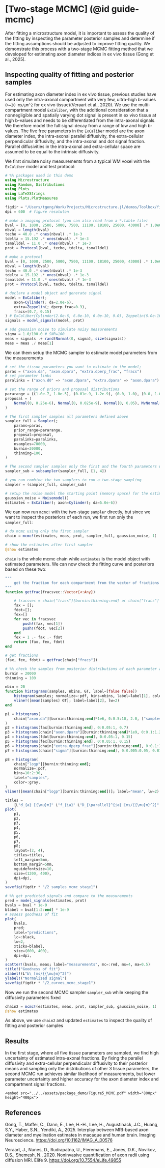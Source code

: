 # [Two-stage MCMC] (@id guide-mcmc)

After fitting a microstructure model, it is important to assess the quality of the fitting by inspecting the parameter posterior samples and determine if the fitting assumptions should be adjusted to improve fitting quality. We demonstrate this process with a two-stage MCMC fitting method that we developed for estimating axon diameter indices in ex vivo tissue (Gong et al., 2025).  

## Inspecting quality of fitting and posterior samples
For estimating axon diameter index in ex vivo tissue, previous studies have used only the intra-axonal compartment with very few, ultra-high b-values (``>=20 ms/𝜇m^2`` for ex vivo tissue)(Veraart et al., 2020). We use the multi-compartment model `ExCaliber`, with the additional consideration that a nonnegligible and spatially varying dot signal is present in ex vivo tissue at high b-values and needs to be differentiated from the intra-axonal signals. We therefore model the full signal decay from a range of low and high b-values. The five free parameters in the `ExCaliber` model are the axon diameter index, the intra-axonal parallel diffusivity, the extra-cellular perpendicular diffusivity, and the intra-axonal and dot signal fraction. Parallel diffusivities in the intra-axonal and extra-cellular space are assumed to be equal to the intrinsic diffusivity. 

We first simulate noisy measurements from a typical WM voxel with the `ExCaliber` model and test protocol:
```julia
# %% packages used in this demo
using Microstructure
using Random, Distributions
using Plots
using LaTeXStrings
using Plots.PlotMeasures

figdir = "/Users/tgong/Work/Projects/Microstructure.jl/demos/Toolbox/figures/"
dpi = 600  # figure resoluton

# make a imaging protocol (you can also read from a *.table file)
bval = [0, 1000, 2500, 5000, 7500, 11100, 18100, 25000, 43000] .* 1.0e6
nbval = length(bval)
techo = 40.0 .* ones(nbval) .* 1e-3
tdelta = 15.192 .* ones(nbval) .* 1e-3
tsmalldel = 11.0 .* ones(nbval) .* 1e-3
prot = Protocol(bval, techo, tdelta, tsmalldel)

# make a protocol 
bval = [0, 1000, 2500, 5000, 7500, 11100, 18100, 25000, 43000] .* 1.0e6
nbval = length(bval)
techo = 40.0 .* ones(nbval) .* 1e-3
tdelta = 15.192 .* ones(nbval) .* 1e-3
tsmalldel = 11.0 .* ones(nbval) .* 1e-3
prot = Protocol(bval, techo, tdelta, tsmalldel)

# declare a model object and generate signal 
model = ExCaliber(;
    axon=Cylinder(; da=2.0e-6), 
    extra=Zeppelin(; dperp_frac=0.3), 
    fracs=[0.7, 0.15]
) # ExCaliber(Cylinder(2.0e-6, 6.0e-10, 6.0e-10, 0.0), Zeppelin(6.0e-10, 0.3, 0.0), Iso(0.0, 0.0), [0.7, 0.15])
signals = model_signals(model, prot)

# add gaussian noise to simulate noisy measurements
sigma = 1.0/100.0 # SNR=100 
meas = signals .+ rand(Normal(0, sigma), size(signals))
meas = meas ./ meas[1]
```

We can them setup the MCMC sampler to estimate model parameters from the measurements

```julia
# set the tissue parameters you want to estimate in the model; 
paras = ("axon.da", "axon.dpara", "extra.dperp_frac", "fracs")
# set parameter links
paralinks = ("axon.d0" => "axon.dpara", "extra.dpara" => "axon.dpara")

# set the range of priors and proposal distributions
pararange = ((1.0e-7, 1.0e-5), (0.01e-9, 1.2e-9), (0.0, 1.0), (0.0, 1.0))
proposal = (
    Normal(0, 0.25e-6), Normal(0, 0.025e-9), Normal(0, 0.05), MvNormal([0.0025 0; 0 0.0001])
)

# The first sampler samples all parameters defined above
sampler_full = Sampler(;
    params=paras,
    prior_range=pararange,
    proposal=proposal,
    paralinks=paralinks,
    nsamples=70000,
    burnin=20000,
    thinning=100,
)

# The second sampler samples only the first and the fourth parameters while other settings are kept the same as the first sampler
sampler_sub = subsampler(sampler_full, [1, 4])

# you can combine the two samplers to run a two-stage sampling
sampler = (sampler_full, sampler_sub)

# setup the noise model the starting point (memory space) for the estimates
gaussian_noise = Noisemodel()
estimates = ExCaliber(; axon=Cylinder(; da=5.0e-6))
```

We can now run `mcmc!` with the two-stage `sampler` directly, but since we want to inspect the posteriors of each run,
we first run only the `sampler_full`:

```julia
# do mcmc using only the first sampler
chain = mcmc!(estimates, meas, prot, sampler_full, gaussian_noise, 1)

# show the estimates after first sampler 
@show estimates
```

`chain` is the whole mcmc chain while `estimates` is the model object with estimated parameters. We can now check the fitting curve and posteriors based on these two:

```julia
"""
    get the fraction for each compartment from the vector of fractions
"""
function getfrac(fracsvec::Vector{<:Any})

    # fracsvec = chain["fracs"][burnin:thinning:end] or chain["fracs"]
    fax = [];
    fdot=[];
    fex=[]
    for vec in fracsvec
        push!(fax, vec[1])
        push!(fdot, vec[2])
    end
    fex = 1 .- fax .- fdot
    return (fax, fex, fdot)
end

# get fractions
(fax, fex, fdot) = getfrac(chain["fracs"])

# %% check the samples from posterior distributions of each parameter and show the estimates as means from the posterior distributions
burnin = 20000
thinning = 100

nbin = 20
function histograms(samples, nbins, GT, label=[false false])
    histogram(samples; normalize=:pdf, bins=nbins, label=label[1], color=:gray)
    vline!([mean(samples) GT]; label=label[2], lw=2)
end

p1 = histograms(
    chain["axon.da"][burnin:thinning:end]*1e6, 0:0.5:10, 2.0, ["samples", ["mean" "GT"]]
)
p2 = histograms(fax[burnin:thinning:end], 0:0.05:1, 0.7)
p3 = histograms(chain["axon.dpara"][burnin:thinning:end]*1e9, 0:0.1:1.2, 0.6)
p4 = histograms(fdot[burnin:thinning:end], 0:0.05:1, 0.15)
p5 = histograms(fex[burnin:thinning:end], 0:0.05:1, 0.15)
p6 = histograms(chain["extra.dperp_frac"][burnin:thinning:end], 0:0.1:1, 0.3)
p7 = histograms(chain["sigma"][burnin:thinning:end], 0:0.005:0.05, 0.01)

p8 = histogram(
    chain["logp"][burnin:thinning:end];
    normalize=:pdf,
    bins=10:2:30,
    label="samples",
    color=:gray,
)
vline!([mean(chain["logp"][burnin:thinning:end])]; label="mean", lw=2)

titles =
    [L"d_{a} [{\mu}m]" L"f_{ia}" L"D_{\parallel}^{ia} [ms/{{\mu}m}^2]" L"f_{dot}" L"f_{ec}" L"D_{\perp}^{ec} to D_{\parallel}^{ia} fraction" L"sigma" L"log(p)"]
plot(
    p1,
    p2,
    p3,
    p4,
    p5,
    p6,
    p7,
    p8;
    layout=(2, 4),
    titles=titles,
    left_margin=5mm,
    bottom_margin=5mm,
    xguidefontsize=10,
    size=(1200, 400),
    dpi=dpi,
)
savefig(figdir * "/2_samples_mcmc_stage1")

# %% get predicted signals and compare to the measurements 
pred = model_signals(estimates, prot)
bvals = bval * 1e-9
blabel = bval[1:2:end] * 1e-9
# assess goodness of fit
plot(
    bvals,
    pred;
    label="predictions",
    lc=:black,
    lw=2,
    xticks=blabel,
    size=(600, 400),
    dpi=dpi,
)
scatter!(bvals, meas; label="measurements", mc=:red, ms=4, ma=0.5)
title!("Goodness of fit")
xlabel!(L"b\ [ms/{{\mu}m}^2]")
ylabel!("Normalized signal")
savefig(figdir * "/2_curves_mcmc_stage1")
```

Now we run the second MCMC sampler `sampler_sub` while keeping the diffusivity parameters fixed 

```julia
chain2 = mcmc!(estimates, meas, prot, sampler_sub, gaussian_noise, 1)
@show estimates
```

As above, we use `chain2` and updated `estimates` to inspect the quality of fitting and posterior samples

## Results
In the first stage, where all five tissue parameters are sampled, we find high uncertainty of estimated intra-axonal fractions. By fixing the parallel diffusivity and extra-cellular perpendicular diffusivity to their posterior means and sampling only the distributions of other 3 tissue parameters, the second MCMC run achieves similar likelihood of measurements, but lower parameter uncertainty and higher accuracy for the axon diameter index and compartment signal fractions.

```@raw html
<embed src="../../assets/package_demo/Figure5_MCMC.pdf" width="800px" height="400px">
```

## References
Gong, T., Maffei, C., Dann, E., Lee, H.-H., Lee, H., Augustinack, J.C., Huang, S.Y., Haber, S.N., Yendiki, A., 2025. Interplay between MRI-based axon diameter and myelination estimates in macaque and human brain. Imaging Neuroscience. https://doi.org/10.1162/IMAG_A_00576

Veraart, J., Nunes, D., Rudrapatna, U., Fieremans, E., Jones, D.K., Novikov, D.S., Shemesh, N., 2020. Noninvasive quantification of axon radii using diffusion MRI. Elife 9. https://doi.org/10.7554/eLife.49855

